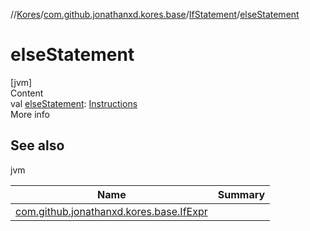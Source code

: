 //[Kores](../../index.md)/[com.github.jonathanxd.kores.base](../index.md)/[IfStatement](index.md)/[elseStatement](else-statement.md)



# elseStatement  
[jvm]  
Content  
val [elseStatement](else-statement.md): [Instructions](../../com.github.jonathanxd.kores/-instructions/index.md)  
More info  


## See also  
  
jvm  
  
|  Name|  Summary| 
|---|---|
| <a name="com.github.jonathanxd.kores.base/IfStatement/elseStatement/#/PointingToDeclaration/"></a>[com.github.jonathanxd.kores.base.IfExpr](../-if-expr/index.md)| <a name="com.github.jonathanxd.kores.base/IfStatement/elseStatement/#/PointingToDeclaration/"></a>
  
  



